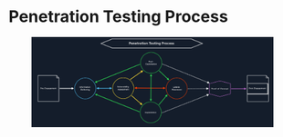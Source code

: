 # Penetration Testing Process

<figure><img src="../.gitbook/assets/image.png" alt=""><figcaption></figcaption></figure>
